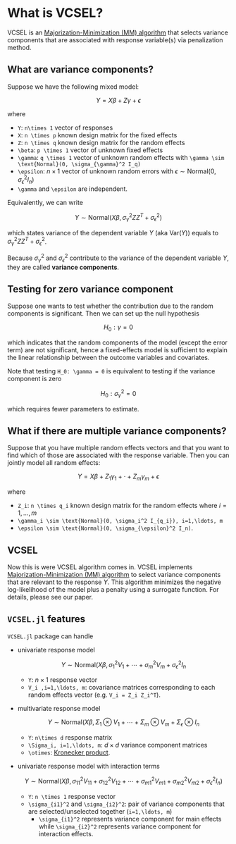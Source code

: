 # What is VCSEL? 

VCSEL is an [Majorization-Minimization (MM) algorithm](https://en.wikipedia.org/wiki/MM_algorithm) that selects variance components that are associated with response variable(s) via penalization method. 

## What are variance components?

Suppose we have the following mixed model: 

```math
Y = X\beta + Z\gamma + \epsilon 
```

where 

* ``Y``: ``n\times 1`` vector of responses 
* ``X``: ``n \times p`` known design matrix for the fixed effects 
* ``Z``: ``n \times q`` known design matrix for the random effects 
* ``\beta``: ``p \times 1`` vector of unknown fixed effects  
* ``\gamma``: ``q \times 1`` vector of unknown random effects with ``\gamma \sim \text{Normal}(0, \sigma_{\gamma}^2 I_q)``
* ``\epsilon``: $n\times 1$ vector of unknown random errors with $\epsilon \sim \text{Normal}(0, \sigma_{\epsilon}^2 I_n)$ 
* ``\gamma`` and ``\epsilon`` are independent.

Equivalently, we can write 

```math 
Y \sim \text{Normal}(X\beta, \sigma_{\gamma}^2 Z Z^T + \sigma_{\epsilon}^2)
```
which states variance of the dependent variable $Y$ (aka $\text{Var}(Y)$) equals to $\sigma_{\gamma}^2 Z Z^T + \sigma_{\epsilon}^2$. 

Because $\sigma_{\gamma}^2$ and $\sigma_{\epsilon}^2$ contribute to the variance of the dependent variable $Y$, they are called __variance components__. 

## Testing for zero variance component

Suppose one wants to test whether the contribution due to the random components is significant. Then we can set up the null hypothesis 

```math
H_0: \gamma = 0
```
which indicates that the random components of the model (except the error term) are not significant, hence a fixed-effects model is sufficient to explain the linear relationship between the outcome variables and covariates.

Note that testing ``H_0: \gamma = 0`` is equivalent to testing if the variance component is zero

```math
H_0: \sigma_{\gamma}^2 = 0
```
which requires fewer parameters to estimate. 





## What if there are multiple variance components? 

Suppose that you have multiple random effects vectors and that you want to find which of those are associated with the response variable. Then you can jointly model all random effects:

```math
Y = X\beta + Z_1\gamma_1 + \cdot + Z_m \gamma_m + \epsilon 
```

where 

* ``Z_i``: ``n \times q_i`` known design matrix for the random effects where $i=1,\dots, m$
* ``\gamma_i \sim \text{Normal}(0, \sigma_i^2 I_{q_i}), i=1,\ldots, m``
* ``\epsilon \sim \text{Normal}(0, \sigma_{\epsilon}^2 I_n)``.

## VCSEL

Now this is were VCSEL algorithm comes in. VCSEL implements [Majorization-Minimization (MM) algorithm](https://en.wikipedia.org/wiki/MM_algorithm) to select variance components that are relevant to the response $Y$. This algorithm minimizes the negative log-likelihood of the model plus a penalty using a surrogate function. For details, please see our paper. 

## `VCSEL.jl` features

`VCSEL.jl` package can handle 

* univariate response model 

  ```math 
  Y \sim \text{Normal}(X\beta, \sigma_1^2 V_1 + \cdots + \sigma_m^2 V_m + \sigma_{\epsilon}^2 I_n
  ```

  + ``Y``: $n\times 1$ response vector 
  + ``V_i ,i=1,\ldots, m``: covariance matrices corresponding to each random effects vector (e.g. ``V_i = Z_i Z_i^T``). 

* multivariate response model 

  ```math 
   Y \sim \text{Normal}(X\beta, \Sigma_1 \otimes V_1 + \cdots + \Sigma_m \otimes V_m + \Sigma_{\epsilon} \otimes I_n
  ```

  + ``Y``: ``n\times d`` response matrix
  + ``\Sigma_i, i=1,\ldots, m``: $d\times d$ variance component matrices
  + ``\otimes``: [Kronecker product](https://en.wikipedia.org/wiki/Kronecker_product).

* univariate response model with interaction terms 

  ```math 
  Y \sim \text{Normal}(X \beta, \sigma_{11}^2 V_{11} + \sigma_{12}^2 V_{12} + \cdots + \sigma_{m1}^2 V_{m1} + \sigma_{m2}^2 V_{m2} + \sigma_{\epsilon}^2 I_n)
  ```

   + ``Y``: ``n \times 1`` response vector 
   + ``\sigma_{i1}^2`` and ``\sigma_{i2}^2``: pair of variance components that are selected/unselected together (``i=1,\ldots, m``)	
      - ``\sigma_{i1}^2`` represents variance component for main effects while ``\sigma_{i2}^2`` represents variance component for interaction effects.


